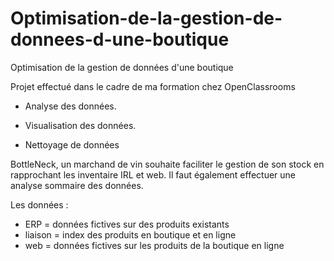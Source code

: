 # Optimisation-de-la-gestion-de-donnees-d-une-boutique

Optimisation de la gestion de données d'une boutique

Projet effectué dans le cadre de ma formation chez OpenClassrooms

* Analyse des données.

* Visualisation des données.

* Nettoyage de données

BottleNeck, un marchand de vin souhaite faciliter le gestion de son stock en rapprochant les inventaire IRL et web. Il faut également effectuer une analyse sommaire des données.

Les données :

* ERP = données fictives sur des produits existants
* liaison = index des produits en boutique et en ligne
* web = données fictives sur les produits de la boutique en ligne
